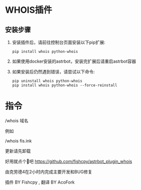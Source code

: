 # WHOIS插件

## 安装步骤

1. 安装插件后，请前往控制台页面安装以下pip扩展:
   ```
   pip install whois python-whois
   ```

2. 如果使用docker安装的astrbot，安装完扩展后请重启astrbot容器

3. 如果安装后仍然遇到错误，请尝试以下命令:
   ```
   pip uninstall whois python-whois
   pip install whois python-whois --force-reinstall
   ```

# 指令

/whois 域名

例如

/whois fis.ink

更新请先卸载

好用就点个🌟吧 https://github.com/fishcpy/astrbot_plugin_whois

由克劳德4在2小时内完成主要开发和BUG修复

插件 BY Fishcpy , 翻译 BY AcoFork
